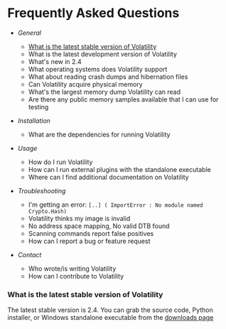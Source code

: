 # Frequently Asked Questions

- *General* 
    - [What is the latest stable version of Volatility](FAQ#What-is-the-latest-stable-version-of-Volatility)
    - What is the latest development version of Volatility
    - What's new in 2.4
    - What operating systems does Volatility support
    - What about reading crash dumps and hibernation files
    - Can Volatility acquire physical memory
    - What's the largest memory dump Volatility can read
    - Are there any public memory samples available that I can use for testing

- *Installation*
    - What are the dependencies for running Volatility

- *Usage*
    - How do I run Volatility
    - How can I run external plugins with the standalone executable
    - Where can I find additional documentation on Volatility

- *Troubleshooting*
    - I'm getting an error: `[..] ( ImportError : No module named Crypto.Hash)`
    - Volatility thinks my image is invalid
    - No address space mapping, No valid DTB found
    - Scanning commands report false positives
    - How can I report a bug or feature request

- *Contact*
    - Who wrote/is writing Volatility
    - How can I contribute to Volatility

### What is the latest stable version of Volatility

The latest stable version is 2.4. You can grab the source code, Python installer, or Windows standalone executable from the [downloads page](http://www.volatilityfoundation.org/#!releases/component_71401)